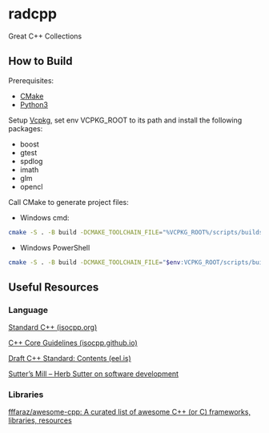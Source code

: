 # radcpp
Great C++ Collections

## How to Build
Prerequisites:
- [CMake](https://cmake.org/)
- [Python3](https://www.python.org/)

Setup [Vcpkg](https://learn.microsoft.com/en-us/vcpkg/get_started/overview), set env VCPKG_ROOT to its path and install the following packages:
- boost
- gtest
- spdlog
- imath
- glm
- opencl

Call CMake to generate project files:
- Windows cmd:
```bash
cmake -S . -B build -DCMAKE_TOOLCHAIN_FILE="%VCPKG_ROOT%/scripts/buildsystems/vcpkg.cmake"
```
- Windows PowerShell
```bash
cmake -S . -B build -DCMAKE_TOOLCHAIN_FILE="$env:VCPKG_ROOT/scripts/buildsystems/vcpkg.cmake"
```
## Useful Resources

### Language

[Standard C++ (isocpp.org)](https://isocpp.org/)

[C++ Core Guidelines (isocpp.github.io)](https://isocpp.github.io/CppCoreGuidelines/CppCoreGuidelines#main)

[Draft C++ Standard: Contents (eel.is)](https://eel.is/c++draft/)

[Sutter’s Mill – Herb Sutter on software development](https://herbsutter.com/)

### Libraries

[fffaraz/awesome-cpp: A curated list of awesome C++ (or C) frameworks, libraries, resources](https://github.com/fffaraz/awesome-cpp)

